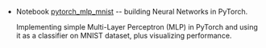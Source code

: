  - Notebook [pytorch_mlp_mnist](./pytorch_mlp_mnist.ipynb) -- building Neural Networks in PyTorch.
   
   Implementing simple Multi-Layer Perceptron (MLP) in PyTorch and using it as a classifier on MNIST dataset, plus visualizing performance.
